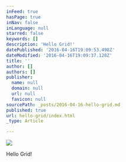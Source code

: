 ```yaml
---
inFeed: true
hasPage: true
inNav: false
inLanguage: null
starred: false
keywords: []
description: 'Hello Grid!'
datePublished: '2016-04-16T19:09:53.498Z'
dateModified: '2016-04-16T19:09:37.120Z'
title: ''
author: []
authors: []
publisher:
  name: null
  domain: null
  url: null
  favicon: null
sourcePath: _posts/2016-04-16-hello-grid.md
published: true
url: hello-grid/index.html
_type: Article

---
```

![](https://the-grid-user-content.s3-us-west-2.amazonaws.com/64e2c4fa-ffb4-48da-93a8-4d0751ee9972.png)

Hello Grid!